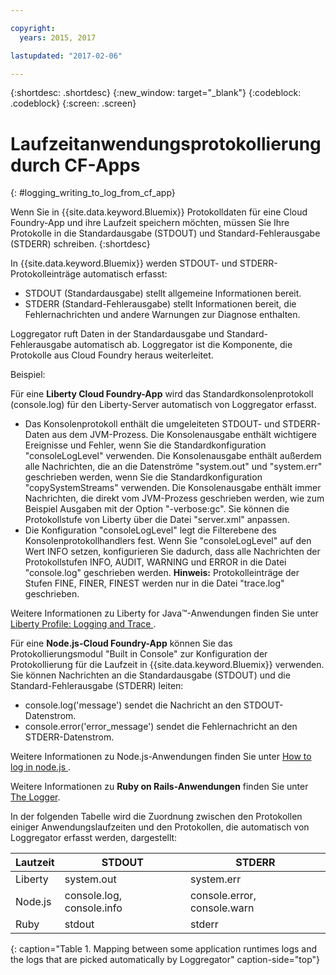 ```yaml
---

copyright:
  years: 2015, 2017

lastupdated: "2017-02-06"

---
```



{:shortdesc: .shortdesc}
{:new_window: target="_blank"}
{:codeblock: .codeblock}
{:screen: .screen}

# Laufzeitanwendungsprotokollierung durch CF-Apps
{: #logging_writing_to_log_from_cf_app}

Wenn Sie in {{site.data.keyword.Bluemix}} Protokolldaten für eine Cloud Foundry-App und ihre Laufzeit speichern möchten, müssen Sie Ihre Protokolle in die Standardausgabe (STDOUT) und Standard-Fehlerausgabe (STDERR) schreiben.
{:shortdesc}

In {{site.data.keyword.Bluemix}} werden STDOUT- und STDERR-Protokolleinträge automatisch erfasst:

* STDOUT (Standardausgabe) stellt allgemeine Informationen bereit.  
* STDERR (Standard-Fehlerausgabe) stellt Informationen bereit, die Fehlernachrichten und andere Warnungen zur Diagnose enthalten. 

Loggregator ruft Daten in der Standardausgabe und Standard-Fehlerausgabe automatisch ab. Loggregator ist die Komponente, die Protokolle aus Cloud Foundry heraus weiterleitet. 

Beispiel: 

Für eine **Liberty Cloud Foundry-App** wird das Standardkonsolenprotokoll (console.log) für den Liberty-Server automatisch von Loggregator erfasst. 

* Das Konsolenprotokoll enthält die umgeleiteten STDOUT- und STDERR-Daten aus dem JVM-Prozess. Die Konsolenausgabe enthält wichtigere Ereignisse und Fehler, wenn Sie die Standardkonfiguration "consoleLogLevel" verwenden. Die Konsolenausgabe enthält außerdem alle Nachrichten, die an die Datenströme "system.out" und "system.err" geschrieben werden, wenn Sie die Standardkonfiguration "copySystemStreams" verwenden. Die Konsolenausgabe enthält immer Nachrichten, die direkt vom JVM-Prozess geschrieben werden, wie zum Beispiel Ausgaben mit der Option "-verbose:gc". Sie können die Protokollstufe von Liberty über die Datei "server.xml" anpassen.
* Die Konfiguration "consoleLogLevel" legt die Filterebene des Konsolenprotokollhandlers fest. Wenn Sie "consoleLogLevel" auf den Wert INFO setzen, konfigurieren Sie dadurch, dass alle Nachrichten der Protokollstufen INFO, AUDIT, WARNING und ERROR in die Datei "console.log" geschrieben werden. **Hinweis:** Protokolleinträge der Stufen FINE, FINER, FINEST werden nur in die Datei "trace.log" geschrieben.

Weitere Informationen zu Liberty for Java™-Anwendungen finden Sie unter [Liberty Profile: Logging and Trace ](http://www-01.ibm.com/support/knowledgecenter/was_beta_liberty/com.ibm.websphere.wlp.nd.multiplatform.doc/ae/rwlp_logging.html).

Für eine **Node.js-Cloud Foundry-App** können Sie das Protokollierungsmodul "Built in Console" zur Konfiguration der Protokollierung für die Laufzeit in {{site.data.keyword.Bluemix}} verwenden. Sie können Nachrichten an die Standardausgabe (STDOUT) und die Standard-Fehlerausgabe (STDERR) leiten:

* console.log('message') sendet die Nachricht an den STDOUT-Datenstrom.
* console.error('error_message') sendet die Fehlernachricht an den STDERR-Datenstrom.

Weitere Informationen zu Node.js-Anwendungen finden Sie unter [How to log in node.js ](http://docs.nodejitsu.com/articles/intermediate/how-to-log).


Weitere Informationen zu **Ruby on Rails-Anwendungen** finden Sie unter [The Logger](http://guides.rubyonrails.org/debugging_rails_applications.html#the-logger).

In der folgenden Tabelle wird die Zuordnung zwischen den Protokollen einiger Anwendungslaufzeiten und den Protokollen, die automatisch von Loggregator erfasst werden, dargestellt:

| **Lautzeit** |    **STDOUT**     | **STDERR** |
|-----------------|-------------------|-------------------|
| Liberty | system.out | system.err |
| Node.js | console.log, console.info | console.error, console.warn |
| Ruby | stdout| stderr |
{: caption="Table 1. Mapping between some application runtimes logs and the logs that are picked automatically by Loggregator" caption-side="top"}

